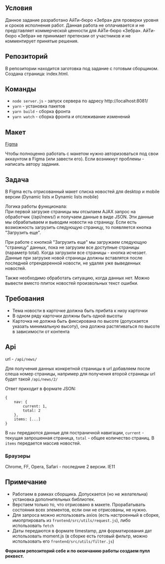 ## Условия ##
Данное задание разработано АйТи-бюро «Зебра» для проверки уровня и сроков исполнения работ. Данная работа не оплачивается и не представляет коммерческой ценности для АйТи-бюро «Зебра». АйТи-бюро «Зебра» не принимает претензии от участников и не комментирует принятые решения.

## Репозиторий ##
В репозитории находится заготовка под задание с готовым сборщиком. Создана страница: index.html.

## Команды ##
* `node server.js`  - запуск сервера по адресу http://localhost:8081/
* `yarn` - установка пакетов
* `yarn build` - сборка фронта
* `yarn watch` - сборка фронта и отслеживание изменений

## Макет ##
[Figma](https://www.figma.com/file/uOILcSVyOalI3qHhTIyRbU/Tasks?node-id=317%3A956)

Чтобы полноценно работать с макетом нужно авторизоваться под свои аккаунтом в Figma (или завести его). Если возникнут проблемы - написать автору задания.

## Задача ##

В Figma есть отрисованный макет списка новостей для desktop и mobile версии (Dynamic lists и Dynamic lists mobile)

Логика работы функционала:  
При первой загрузке страницы мы отсылаем AJAX запрос на обработчик (/api/news/) и получаем данные в виде JSON. Эти данные мы обрабатываем и выводим новости на страницу. Если есть возможность загрузить следующую страницу, то появляется кнопка "Загрузить еще".

При работе с кнопкой "Загрузить еще" мы загружаем следующую "страницу" данных, пока не загрузим все доступные страницы (параметр total). Когда загрузили все страницы - кнопка исчезает. Данные при загрузке новой страницы должны вставлятся после последней отрендеренной новости, не удаляя уже выведенных новостей.

Также необходимо обработать ситуацию, когда данных нет. Можно вывести вместо плиток новостей произвольных текст ошибки.

## Требования ##
* Тема новости в карточке должна быть прибита к низу карточки
* В одном ряду карточки должны быть одной высоты
* Карточка не должна быть фиксирована по высоте (допускается указать минимальную высоту), она должна растягиваться по высоте в зависимости от контента

## Api ##
url - `/api/news/`

Для получения данных конкретной страницы в url добавляем после слеша номер страницы, например для получения второй страницы url будет такой `/api/news/2/`

Ответ приходит в формате JSON:

```
{
    nav: {
        current: 1,
        total: 2
    },
    items: [...]
}
```

В `nav` передаются данные для постраничной навигации, `current` - текущая запрошенная страница, `total` - общее количество страниц.
В `items` передается массив новостей.

### Браузеры ###
Chrome, FF, Opera, Safari - последние 2 версии.  IE11

## Примечание ##
* Работаем в рамках сборщика. Допускается (но не желательна) установка дополнительных библиотек.
* Верстаем только то, что отрисовано в макете. Прорабатывать состояния всех элементов, если они не отрисованы, не нужно.
* Для запроса можно использовать axios (есть настроенный в сборке, имопртировать из `frontend/src/utils/request.js`), либо использовать `fetch`
* Даты передаются в формате timestamp, для форматирования дат использовать moment.js (в сборке есть готовый фильтр, можно использовать его `frontend/src/utils/filter.js`)

**Форкаем репозиторий себе и по окончанию работы создаем пулл реквест.**
